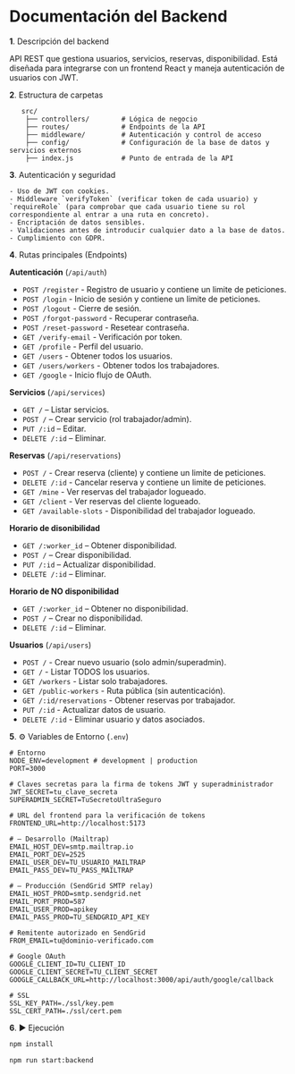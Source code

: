 # Documentación del Backend

**1**. Descripción del backend
   
   API REST que gestiona usuarios, servicios, reservas, disponibilidad. Está diseñada para integrarse con un frontend React y maneja autenticación
   de usuarios con JWT.

**2**. Estructura de carpetas
```
   src/
    ├── controllers/        # Lógica de negocio
    ├── routes/             # Endpoints de la API
    ├── middleware/         # Autenticación y control de acceso
    ├── config/             # Configuración de la base de datos y servicios externos
    ├── index.js            # Punto de entrada de la API 
```

**3**. Autenticación y seguridad

    - Uso de JWT con cookies.
    - Middleware `verifyToken` (verificar token de cada usuario) y `requireRole` (para comprobar que cada usuario tiene su rol correspondiente al entrar a una ruta en concreto).
    - Encriptación de datos sensibles.
    - Validaciones antes de introducir cualquier dato a la base de datos.
    - Cumplimiento con GDPR.

**4**. Rutas principales (Endpoints)

**Autenticación** (``/api/auth``)

- ``POST /register`` - Registro de usuario y contiene un limite de peticiones.
- ``POST /login`` - Inicio de sesión y contiene un limite de peticiones.
- ``POST /logout`` - Cierre de sesión.
- ``POST /forgot-password`` - Recuperar contraseña.
- ``POST /reset-password`` - Resetear contraseña.
- ``GET /verify-email`` - Verificación por token.
- ``GET /profile`` - Perfil del usuario.
- ``GET /users`` - Obtener todos los usuarios.
- ``GET /users/workers`` - Obtener todos los trabajadores.
- ``GET /google`` - Inicio flujo de OAuth.

**Servicios** (``/api/services``)

- ``GET /`` – Listar servicios.
- ``POST /`` – Crear servicio (rol trabajador/admin).
- ``PUT /:id`` – Editar.
- ``DELETE /:id`` – Eliminar.

**Reservas** (``/api/reservations``)

- ``POST /`` - Crear reserva (cliente) y contiene un limite de peticiones.
- ``DELETE /:id`` - Cancelar reserva y contiene un limite de peticiones.
- ``GET /mine`` - Ver reservas del trabajador logueado.
- ``GET /client`` - Ver reservas del cliente logueado.
- ``GET /available-slots`` - Disponibilidad del trabajador logueado.

**Horario de disonibilidad**

- ``GET /:worker_id`` – Obtener disponibilidad.
- ``POST /`` – Crear disponibilidad.
- ``PUT /:id`` – Actualizar disponibilidad.
- ``DELETE /:id`` – Eliminar. 

**Horario de NO disponibilidad**

- ``GET /:worker_id`` – Obtener no disponibilidad.
- ``POST /`` – Crear no disponibilidad.
- ``DELETE /:id`` – Eliminar. 

**Usuarios** (``/api/users``)

-  ``POST /`` - Crear nuevo usuario (solo admin/superadmin).
-  ``GET /`` - Listar TODOS los usuarios. 
-  ``GET /workers`` - Listar solo trabajadores.
-  ``GET /public-workers`` - Ruta pública (sin autenticación).
-  ``GET /:id/reservations`` - Obtener reservas por trabajador.
-  ``PUT /:id`` - Actualizar datos de usuario.
-  ``DELETE /:id`` - Eliminar usuario y datos asociados.

**5**. ⚙️ Variables de Entorno (`.env`)

    # Entorno
    NODE_ENV=development # development | production
    PORT=3000

    # Claves secretas para la firma de tokens JWT y superadministrador
    JWT_SECRET=tu_clave_secreta
    SUPERADMIN_SECRET=TuSecretoUltraSeguro

    # URL del frontend para la verificación de tokens
    FRONTEND_URL=http://localhost:5173

    # — Desarrollo (Mailtrap)
    EMAIL_HOST_DEV=smtp.mailtrap.io
    EMAIL_PORT_DEV=2525
    EMAIL_USER_DEV=TU_USUARIO_MAILTRAP
    EMAIL_PASS_DEV=TU_PASS_MAILTRAP

    # — Producción (SendGrid SMTP relay)
    EMAIL_HOST_PROD=smtp.sendgrid.net
    EMAIL_PORT_PROD=587
    EMAIL_USER_PROD=apikey
    EMAIL_PASS_PROD=TU_SENDGRID_API_KEY

    # Remitente autorizado en SendGrid
    FROM_EMAIL=tu@dominio-verificado.com

    # Google OAuth
    GOOGLE_CLIENT_ID=TU_CLIENT_ID
    GOOGLE_CLIENT_SECRET=TU_CLIENT_SECRET
    GOOGLE_CALLBACK_URL=http://localhost:3000/api/auth/google/callback

    # SSL
    SSL_KEY_PATH=./ssl/key.pem
    SSL_CERT_PATH=./ssl/cert.pem

**6**. ▶️ Ejecución
```bash
npm install

npm run start:backend
```

